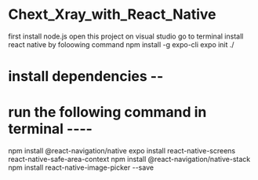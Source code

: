 # Chext_Xray_with_React_Native
first install node.js 
open this project on visual studio
go to terminal 
install react native by foloowing command
npm install -g expo-cli
expo init ./
# install dependencies --
# run the following command in terminal ----
npm install @react-navigation/native
expo install react-native-screens react-native-safe-area-context
npm install @react-navigation/native-stack
npm install react-native-image-picker --save
